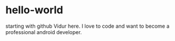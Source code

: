 # hello-world
starting with github
Vidur here. I love to code and want to become a professional android developer.
